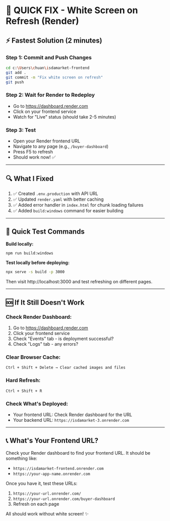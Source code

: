 # 🚀 QUICK FIX - White Screen on Refresh (Render)

## ⚡ Fastest Solution (2 minutes)

### Step 1: Commit and Push Changes
```bash
cd c:\Users\chuan\isdamarket-frontend
git add .
git commit -m "Fix white screen on refresh"
git push
```

### Step 2: Wait for Render to Redeploy
- Go to https://dashboard.render.com
- Click on your frontend service
- Watch for "Live" status (should take 2-5 minutes)

### Step 3: Test
- Open your Render frontend URL
- Navigate to any page (e.g., `/buyer-dashboard`)
- Press F5 to refresh
- Should work now! ✅

---

## 🔍 What I Fixed

1. ✅ Created `.env.production` with API URL
2. ✅ Updated `render.yaml` with better caching
3. ✅ Added error handler in `index.html` for chunk loading failures
4. ✅ Added `build:windows` command for easier building

---

## 🧪 Quick Test Commands

**Build locally:**
```bash
npm run build:windows
```

**Test locally before deploying:**
```bash
npx serve -s build -p 3000
```
Then visit http://localhost:3000 and test refreshing on different pages.

---

## 🆘 If It Still Doesn't Work

### Check Render Dashboard:
1. Go to https://dashboard.render.com
2. Click your frontend service
3. Check "Events" tab - is deployment successful?
4. Check "Logs" tab - any errors?

### Clear Browser Cache:
```
Ctrl + Shift + Delete → Clear cached images and files
```

### Hard Refresh:
```
Ctrl + Shift + R
```

### Check What's Deployed:
- Your frontend URL: Check Render dashboard for the URL
- Your backend URL: `https://isdamarket-3.onrender.com`

---

## 📞 What's Your Frontend URL?

Check your Render dashboard to find your frontend URL. It should be something like:
- `https://isdamarket-frontend.onrender.com`
- `https://your-app-name.onrender.com`

Once you have it, test these URLs:
1. `https://your-url.onrender.com/`
2. `https://your-url.onrender.com/buyer-dashboard`
3. Refresh on each page

All should work without white screen! ✨
